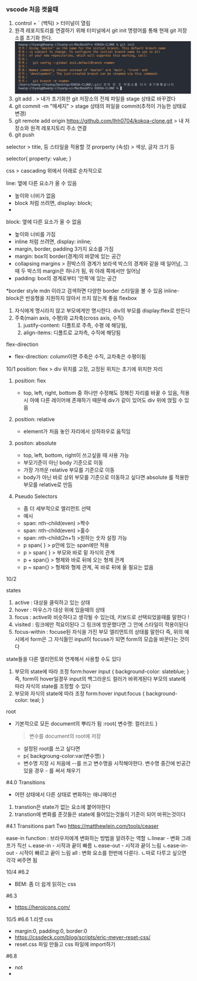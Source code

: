 ### vscode 처음 켯을때 
1. control + ` (백틱) > 터미널이 열림
2. 원격 레포지토리를 연결하기 위해 터미널에서 git init 명령어를 통해 현재 git 저장소를 초기화 한다.
![img](./asset/01.png)
3. git add . > 내가 초기화한 git 저장소의 전체 파일을 stage 상태로 바꾸겠다
4. git commit -m "메세지" > stage 상태의 파일을 commit(추적이 가능한 상태로 변경)
5. git remote add origin https://github.com/lhh0704/kokoa-clone.git > 내 저장소와 원격 레포지토리 주소 연결
6. git push

selector > title, 등 스타일을 적용할 것
prorperty (속성) > 색상, 글자 크기 등 

selector{
    property: value;
}

css > cascading  위에서 아래로 순차적으로

line: 옆에 다른 요소가 올 수 있음
- 높이와 너비가 없음
- block 처럼 쓰려면, display: block;
- 
block: 옆에 다른 요소가 올 수 없음
- 높이와 너비를 가짐  
- inline 처럼 쓰려면, display: inline;
- margin, border, padding  3가지 요소를 가짐
- margin: box의 border(경계)의 바깥에 있는 공간
- collapsing margins >  흰박스의 경계가 보라색 박스의 경계와 같을 때 일어남, 그때 두 박스의 margin은 하나가 됨, 위 아래 쪽에서만 일어남
- padding: box의 경계로부터 '안쪽'에 있는 공간

*border style mdn 이라고 검색하면 다양한 border 스타일을 볼 수 있음
inline-block은 반응형을 지원하지 않아서 쓰지 않는게 좋음
flexbox
1. 자식에게 명시라지 않고 부모에게만 명시한다. div의 부모를 display:flex로 만든다
2. 주축(main axis, 수평)와 교차축(cross axis, 수직)
   1. justify-content: 디폴트로 주측, 수평 에 해당됨, 
   2. align-items: 디폴트로 교차측, 수직에 해당됨

flex-direction
- flex-direction: column이면 주축은 수직, 교차축은 수평이됨

10/1
position: fiex > div 위치를 고정, 고정된 위치는 초기에 위치한 자리
1. position: fiex
   -  top, left, right, bottom 중 하나만 수정해도 정해진 자리를 바꿀 수 있음, 적용 시 아예 다른 레이어에 존재하기 때문에 div가 같이 있어도 div 위에 얹힐 수 있음

2. position: relative
   - element가 처음 놓인 자리에서 상하좌우로 움직임

3. positon: absolute
   - top, left, bottom, right이 쓰고싶을 때 사용 가능
   - 부모기준이 아닌 body 기준으로 이동
   - 가장 가까운 relative 부모를 기준으로 이동
   - body가 아닌 바로 상위 부모를 기준으로 이동하고 싶다면 absolute 를 적용한 부모를 relative로 만듬

4. Pseudo Selectors
   - 좀 더 세부적으로 엘리먼트 선택
   - 예시
   - span: nth-child(even) >짝수
   - span: nth-child(even) >홀수
   - span: nth-child(2n+1) >원하는 숫자 설정 가능
   - p span{ } > p안에 있는 span에만 적용
   - p > span{ } > 부모와 바로 밑 자식의 관계
   - p + span{} > 형제와 바로 뒤에 오는 형제 관계
   - p ~ span{} > 형제와 형제 관계, 꼭 바로 뒤에 올 필요는 없음

10/2

states
1) active : 대상을 클릭하고 있는 상태
2) hover : 마우스가 대상 위에 있을때의 상태
3) focus : active와 비슷하다고 생각될 수 있는데, 키보드로 선택되었을때를 말한다 !
4) visited : 링크에만 적요이된다 그 링크에 방문했다면 그 안에 스타일이 적용이된다
5) focus-within : focuse된 자식을 가진 부모 엘리먼트의 상태를 말한다
즉, 위의 예시에서 form은 그 자식들인 input이 focuse가 되면 form의 모습을 바꾼다는 것이다


state들을 다른 엘리먼트와 연계해서 사용할 수도 있다
1) 부모의 state에 따라 조정
form:hover input {
background-color: slateblue;
}
즉, form이 hover일경우 input의 백그라운드 컬러가 바뀌게된다
부모의 state에 따라 자식의 state를 조정할 수 있다
2) 부모와 자식의 state에 따라 조정
form:hover input:focus {
background-color: teal;
}

root
- 기본적으로 모든 document의 뿌리가 됨
  :root{
      변수명: 컬러코드
  }
  > 변수를 document의 root에 저장
  - 설정된 root를 쓰고 싶다면
  - p{
    backgroung-color:var(변수명)
    }
  - 변수명 지정 시 처음에 --를 쓰고 변수명을 시작해야한다. 변수명 중간에 빈공간 있을 경우 - 를 써서 채우기

#4.0 Transitions 
- 어떤 상태에서 다른 상태로 변화하는 애니매이션
1. transtion은 state가 없는 요소에 붙어야한다
2. transtion에 변화를 준것들은 state에 들어있는것들이 기준이 되어 바뀌는것이다

#4.1 Transitions part Two
https://matthewlein.com/tools/ceaser

ease-in function : 브라우저에게 변화하는 방법을 알려주는 역할
ㄴlinear - 변화 그래프가 직선
ㄴease-in - 시작과 끝이 빠름
ㄴease-out - 시작과 끝이 느림
ㄴease-in-out - 시작이 빠르고 끝이 느림
all : 변화 요소를 한번에 다룬다.
ㄴ따로 다루고 싶으면 각각 써주면 됨

10/4
#6.2
- BEM: 좀 더 쉽게 읽히는 css

#6.3
- https://heroicons.com/

10/5
#6.6
1.리셋 css
- margin:0, padding:0, border:0 
- https://cssdeck.com/blog/scripts/eric-meyer-reset-css/
- reset.css 파일 만들고 css 파일에 import하기

#6.8
- not
- 